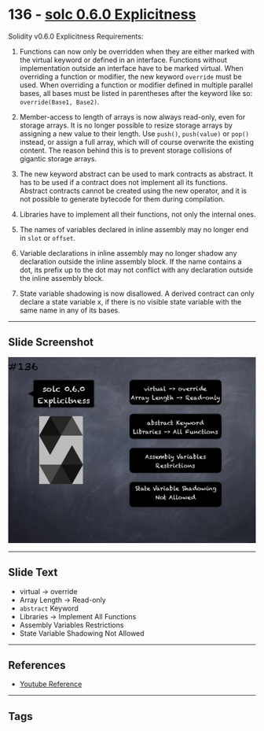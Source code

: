 # 136 - [solc 0.6.0 Explicitness](solc%200.6.0%20Explicitness.md)
Solidity v0.6.0 Explicitness Requirements:

1.  Functions can now only be overridden when they are either marked with the virtual keyword or defined in an interface. Functions without implementation outside an interface have to be marked virtual. When overriding a function or modifier, the new keyword `override` must be used. When overriding a function or modifier defined in multiple parallel bases, all bases must be listed in parentheses after the keyword like so: `override(Base1, Base2)`.
    
2.  Member-access to length of arrays is now always read-only, even for storage arrays. It is no longer possible to resize storage arrays by assigning a new value to their length. Use `push()`, `push(value)` or `pop()` instead, or assign a full array, which will of course overwrite the existing content. The reason behind this is to prevent storage collisions of gigantic storage arrays.
    
3.  The new keyword abstract can be used to mark contracts as abstract. It has to be used if a contract does not implement all its functions. Abstract contracts cannot be created using the new operator, and it is not possible to generate bytecode for them during compilation.
    
4.  Libraries have to implement all their functions, not only the internal ones.
    
5.  The names of variables declared in inline assembly may no longer end in `slot` or `offset`.
    
6.  Variable declarations in inline assembly may no longer shadow any declaration outside the inline assembly block. If the name contains a dot, its prefix up to the dot may not conflict with any declaration outside the inline assembly block.
    
7.  State variable shadowing is now disallowed. A derived contract can only declare a state variable x, if there is no visible state variable with the same name in any of its bases.

___
## Slide Screenshot
![136.png](../../images/solidity201/136.png)
___
## Slide Text
- virtual -> override
- Array Length -> Read-only
- `abstract` Keyword
- Libraries -> Implement All Functions
- Assembly Variables Restrictions
- State Variable Shadowing Not Allowed
___
## References
- [Youtube Reference](https://youtu.be/TqMIbouwePE?t=1574)
___
## Tags